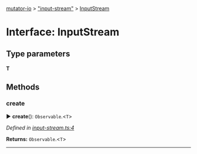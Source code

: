[mutator-io](../README.md) > ["input-stream"](../modules/_input_stream_.md) > [InputStream](../interfaces/_input_stream_.inputstream.md)



# Interface: InputStream

## Type parameters
#### T 

## Methods
<a id="create"></a>

###  create

► **create**(): `Observable`.<`T`>



*Defined in [input-stream.ts:4](https://github.com/AnalyticsFire/mutator-io/blob/master/packages/mutator-io/src/input-stream.ts#L4)*





**Returns:** `Observable`.<`T`>





___


